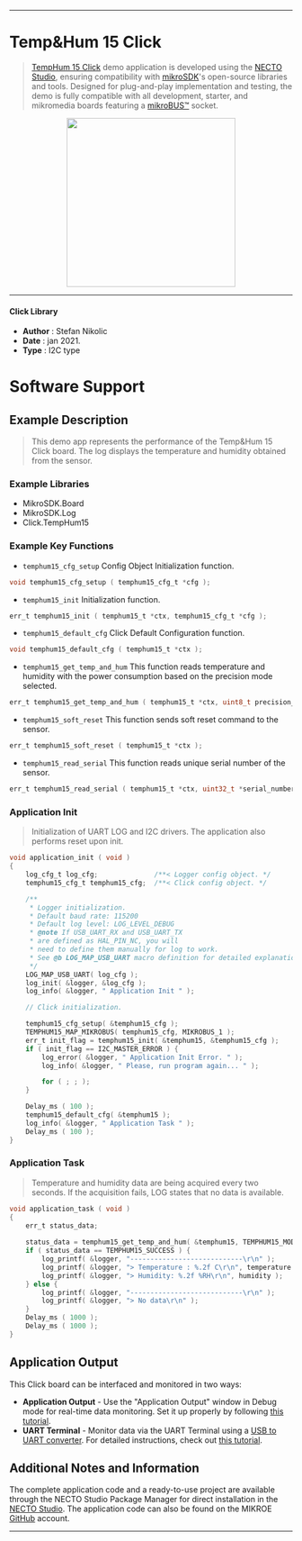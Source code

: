 
---
# Temp&Hum 15 Click

> [TempHum 15 Click](https://www.mikroe.com/?pid_product=MIKROE-4496) demo application is developed using
the [NECTO Studio](https://www.mikroe.com/necto), ensuring compatibility with [mikroSDK](https://www.mikroe.com/mikrosdk)'s
open-source libraries and tools. Designed for plug-and-play implementation and testing, the demo is fully compatible with
all development, starter, and mikromedia boards featuring a [mikroBUS&trade;](https://www.mikroe.com/mikrobus) socket.

<p align="center">
  <img src="https://www.mikroe.com/?pid_product=MIKROE-4496&image=1" height=300px>
</p>

---

#### Click Library

- **Author**        : Stefan Nikolic
- **Date**          : jan 2021.
- **Type**          : I2C type

# Software Support

## Example Description

> This demo app represents the performance of the Temp&Hum 15 Click board. The log displays the temperature and humidity obtained from the sensor.

### Example Libraries

- MikroSDK.Board
- MikroSDK.Log
- Click.TempHum15

### Example Key Functions

- `temphum15_cfg_setup` Config Object Initialization function.
```c
void temphum15_cfg_setup ( temphum15_cfg_t *cfg );
```

- `temphum15_init` Initialization function.
```c
err_t temphum15_init ( temphum15_t *ctx, temphum15_cfg_t *cfg );
```

- `temphum15_default_cfg` Click Default Configuration function.
```c
void temphum15_default_cfg ( temphum15_t *ctx );
```

- `temphum15_get_temp_and_hum` This function reads temperature and humidity with the power consumption based on the precision mode selected.
```c
err_t temphum15_get_temp_and_hum ( temphum15_t *ctx, uint8_t precision_mode, float *temp_val, float *hum_val );
```

- `temphum15_soft_reset` This function sends soft reset command to the sensor.
```c
err_t temphum15_soft_reset ( temphum15_t *ctx );
```

- `temphum15_read_serial` This function reads unique serial number of the sensor.
```c
err_t temphum15_read_serial ( temphum15_t *ctx, uint32_t *serial_number );
```

### Application Init

> Initialization of UART LOG and I2C drivers. The application also performs reset upon init.

```c
void application_init ( void ) 
{
    log_cfg_t log_cfg;              /**< Logger config object. */
    temphum15_cfg_t temphum15_cfg;  /**< Click config object. */

    /** 
     * Logger initialization.
     * Default baud rate: 115200
     * Default log level: LOG_LEVEL_DEBUG
     * @note If USB_UART_RX and USB_UART_TX 
     * are defined as HAL_PIN_NC, you will 
     * need to define them manually for log to work. 
     * See @b LOG_MAP_USB_UART macro definition for detailed explanation.
     */
    LOG_MAP_USB_UART( log_cfg );
    log_init( &logger, &log_cfg );
    log_info( &logger, " Application Init " );

    // Click initialization.

    temphum15_cfg_setup( &temphum15_cfg );
    TEMPHUM15_MAP_MIKROBUS( temphum15_cfg, MIKROBUS_1 );
    err_t init_flag = temphum15_init( &temphum15, &temphum15_cfg );
    if ( init_flag == I2C_MASTER_ERROR ) {
        log_error( &logger, " Application Init Error. " );
        log_info( &logger, " Please, run program again... " );

        for ( ; ; );
    }

    Delay_ms ( 100 );
    temphum15_default_cfg( &temphum15 );
    log_info( &logger, " Application Task " );
    Delay_ms ( 100 );
}
```

### Application Task

 > Temperature and humidity data are being acquired every two seconds. If the acquisition fails, LOG states that no data is available.

```c
void application_task ( void ) 
{
    err_t status_data;
    
    status_data = temphum15_get_temp_and_hum( &temphum15, TEMPHUM15_MODE_HIGH_PRECISION, &temperature, &humidity );
    if ( status_data == TEMPHUM15_SUCCESS ) {
        log_printf( &logger, "----------------------------\r\n" );
        log_printf( &logger, "> Temperature : %.2f C\r\n", temperature );
        log_printf( &logger, "> Humidity: %.2f %RH\r\n", humidity );
    } else {
        log_printf( &logger, "----------------------------\r\n" );
        log_printf( &logger, "> No data\r\n" );
    }
    Delay_ms ( 1000 );
    Delay_ms ( 1000 );
}
```

## Application Output

This Click board can be interfaced and monitored in two ways:
- **Application Output** - Use the "Application Output" window in Debug mode for real-time data monitoring.
Set it up properly by following [this tutorial](https://www.youtube.com/watch?v=ta5yyk1Woy4).
- **UART Terminal** - Monitor data via the UART Terminal using
a [USB to UART converter](https://www.mikroe.com/click/interface/usb?interface*=uart,uart). For detailed instructions,
check out [this tutorial](https://help.mikroe.com/necto/v2/Getting%20Started/Tools/UARTTerminalTool).

## Additional Notes and Information

The complete application code and a ready-to-use project are available through the NECTO Studio Package Manager for 
direct installation in the [NECTO Studio](https://www.mikroe.com/necto). The application code can also be found on
the MIKROE [GitHub](https://github.com/MikroElektronika/mikrosdk_click_v2) account.

---
